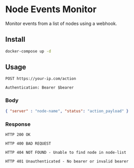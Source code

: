 # Node Events Monitor

Monitor events from a list of nodes using a webhook.

## Install

```bash
docker-compose up -d
```

## Usage

```http
POST https://your-ip.com/action

Authentication: Bearer $bearer
```

### Body

```json
{ "server" : "node-name", "status": "action_payload" }
```

### Response

```http
HTTP 200 OK

HTTP 400 BAD REQUEST

HTTP 404 NOT FOUND - Unable to find node in node-list

HTTP 401 Unauthenticated - No bearer or invalid bearer
```
